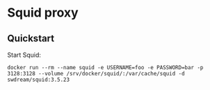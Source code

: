 # Squid proxy

## Quickstart

Start Squid:

```
docker run --rm --name squid -e USERNAME=foo -e PASSWORD=bar -p 3128:3128 --volume /srv/docker/squid/:/var/cache/squid -d swdream/squid:3.5.23
```
